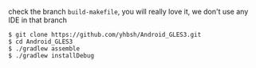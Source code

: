 check the branch `build-makefile`, you will really love it, we don't use any IDE in that branch

```
$ git clone https://github.com/yhbsh/Android_GLES3.git
$ cd Android_GLES3
$ ./gradlew assemble
$ ./gradlew installDebug
```
